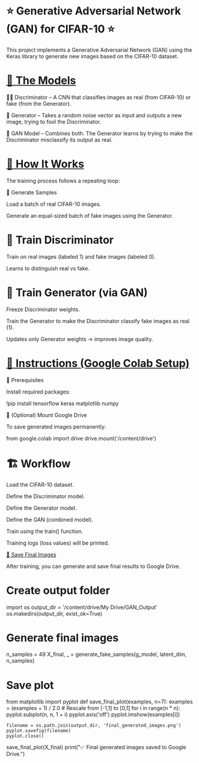 # ⭐ Generative Adversarial Network (GAN) for CIFAR-10 ⭐

This project implements a Generative Adversarial Network (GAN) using the Keras library to generate new images based on the CIFAR-10 dataset.

# <u>📌 The Models</u>

🕵️‍♂️ Discriminator – A CNN that classifies images as real (from CIFAR-10) or fake (from the Generator).

🎨 Generator – Takes a random noise vector as input and outputs a new image, trying to fool the Discriminator.

🤝 GAN Model – Combines both. The Generator learns by trying to make the Discriminator misclassify its output as real.

# <u>🔎 How It Works</u>

The training process follows a repeating loop:

🔄 Generate Samples

Load a batch of real CIFAR-10 images.

Generate an equal-sized batch of fake images using the Generator.

# 🎯 Train Discriminator

Train on real images (labeled 1) and fake images (labeled 0).

Learns to distinguish real vs fake.

# 🧠 Train Generator (via GAN)

Freeze Discriminator weights.

Train the Generator to make the Discriminator classify fake images as real (1).

Updates only Generator weights → improves image quality.

# <u>🚀 Instructions (Google Colab Setup)</u>
🔧 Prerequisites

Install required packages:

!pip install tensorflow keras matplotlib numpy

📂 (Optional) Mount Google Drive

To save generated images permanently:

from google.colab import drive
drive.mount('/content/drive')

# 🏗️ Workflow

Load the CIFAR-10 dataset.

Define the Discriminator model.

Define the Generator model.

Define the GAN (combined model).

Train using the train() function.

Training logs (loss values) will be printed.

<u>💾 Save Final Images</u>

After training, you can generate and save final results to Google Drive.

# Create output folder
import os
output_dir = '/content/drive/My Drive/GAN_Output'
os.makedirs(output_dir, exist_ok=True)

# Generate final images
n_samples = 49
X_final, _ = generate_fake_samples(g_model, latent_dim, n_samples)

# Save plot
from matplotlib import pyplot
def save_final_plot(examples, n=7):
    examples = (examples + 1) / 2.0  # Rescale from [-1,1] to [0,1]
    for i in range(n * n):
        pyplot.subplot(n, n, 1 + i)
        pyplot.axis('off')
        pyplot.imshow(examples[i])

    filename = os.path.join(output_dir, 'final_generated_images.png')
    pyplot.savefig(filename)
    pyplot.close()

save_final_plot(X_final)
print("✅ Final generated images saved to Google Drive.")
